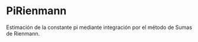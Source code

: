 # PiRienmann
Estimación de la constante pi mediante integración por el método de Sumas de Rienmann.
